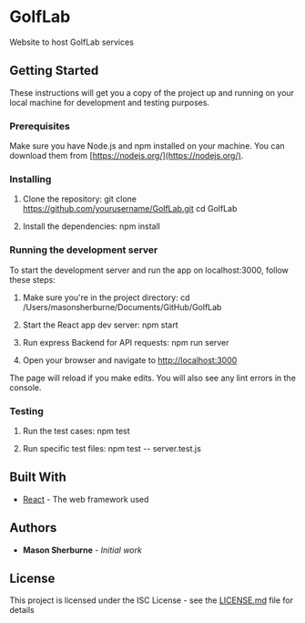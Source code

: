 # GolfLab
Website to host GolfLab services

## Getting Started

These instructions will get you a copy of the project up and running on your local machine for development and testing purposes.

### Prerequisites

Make sure you have Node.js and npm installed on your machine. You can download them from [https://nodejs.org/](https://nodejs.org/).

### Installing

1. Clone the repository:
git clone https://github.com/yourusername/GolfLab.git
cd GolfLab

2. Install the dependencies:
npm install


### Running the development server

To start the development server and run the app on localhost:3000, follow these steps:

1. Make sure you're in the project directory:
cd /Users/masonsherburne/Documents/GitHub/GolfLab

2. Start the React app dev server:
npm start

3. Run express Backend for API requests:
npm run server


4. Open your browser and navigate to [http://localhost:3000](http://localhost:3000)

The page will reload if you make edits. You will also see any lint errors in the console.

### Testing
1. Run the test cases:
npm test

2. Run specific test files:
npm test -- server.test.js

## Built With

* [React](https://reactjs.org/) - The web framework used

## Authors

* **Mason Sherburne** - *Initial work*

## License

This project is licensed under the ISC License - see the [LICENSE.md](LICENSE.md) file for details